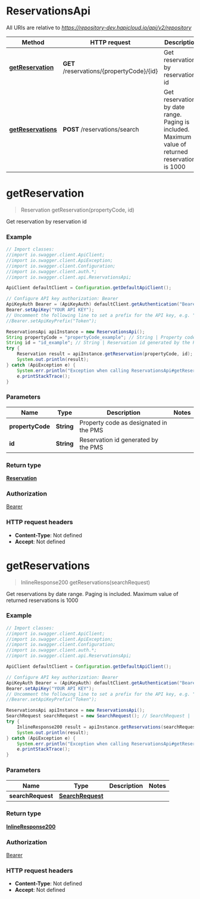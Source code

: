 # ReservationsApi

All URIs are relative to *https://repository-dev.hapicloud.io/api/v2/repository*

Method | HTTP request | Description
------------- | ------------- | -------------
[**getReservation**](ReservationsApi.md#getReservation) | **GET** /reservations/{propertyCode}/{id} | Get reservation by reservation id
[**getReservations**](ReservationsApi.md#getReservations) | **POST** /reservations/search | Get reservations by date range. Paging is included. Maximum value of returned reservations is 1000


<a name="getReservation"></a>
# **getReservation**
> Reservation getReservation(propertyCode, id)

Get reservation by reservation id

### Example
```java
// Import classes:
//import io.swagger.client.ApiClient;
//import io.swagger.client.ApiException;
//import io.swagger.client.Configuration;
//import io.swagger.client.auth.*;
//import io.swagger.client.api.ReservationsApi;

ApiClient defaultClient = Configuration.getDefaultApiClient();

// Configure API key authorization: Bearer
ApiKeyAuth Bearer = (ApiKeyAuth) defaultClient.getAuthentication("Bearer");
Bearer.setApiKey("YOUR API KEY");
// Uncomment the following line to set a prefix for the API key, e.g. "Token" (defaults to null)
//Bearer.setApiKeyPrefix("Token");

ReservationsApi apiInstance = new ReservationsApi();
String propertyCode = "propertyCode_example"; // String | Property code as designated in the PMS
String id = "id_example"; // String | Reservation id generated by the PMS
try {
    Reservation result = apiInstance.getReservation(propertyCode, id);
    System.out.println(result);
} catch (ApiException e) {
    System.err.println("Exception when calling ReservationsApi#getReservation");
    e.printStackTrace();
}
```

### Parameters

Name | Type | Description  | Notes
------------- | ------------- | ------------- | -------------
 **propertyCode** | **String**| Property code as designated in the PMS |
 **id** | **String**| Reservation id generated by the PMS |

### Return type

[**Reservation**](Reservation.md)

### Authorization

[Bearer](../README.md#Bearer)

### HTTP request headers

 - **Content-Type**: Not defined
 - **Accept**: Not defined

<a name="getReservations"></a>
# **getReservations**
> InlineResponse200 getReservations(searchRequest)

Get reservations by date range. Paging is included. Maximum value of returned reservations is 1000

### Example
```java
// Import classes:
//import io.swagger.client.ApiClient;
//import io.swagger.client.ApiException;
//import io.swagger.client.Configuration;
//import io.swagger.client.auth.*;
//import io.swagger.client.api.ReservationsApi;

ApiClient defaultClient = Configuration.getDefaultApiClient();

// Configure API key authorization: Bearer
ApiKeyAuth Bearer = (ApiKeyAuth) defaultClient.getAuthentication("Bearer");
Bearer.setApiKey("YOUR API KEY");
// Uncomment the following line to set a prefix for the API key, e.g. "Token" (defaults to null)
//Bearer.setApiKeyPrefix("Token");

ReservationsApi apiInstance = new ReservationsApi();
SearchRequest searchRequest = new SearchRequest(); // SearchRequest | 
try {
    InlineResponse200 result = apiInstance.getReservations(searchRequest);
    System.out.println(result);
} catch (ApiException e) {
    System.err.println("Exception when calling ReservationsApi#getReservations");
    e.printStackTrace();
}
```

### Parameters

Name | Type | Description  | Notes
------------- | ------------- | ------------- | -------------
 **searchRequest** | [**SearchRequest**](SearchRequest.md)|  |

### Return type

[**InlineResponse200**](InlineResponse200.md)

### Authorization

[Bearer](../README.md#Bearer)

### HTTP request headers

 - **Content-Type**: Not defined
 - **Accept**: Not defined

